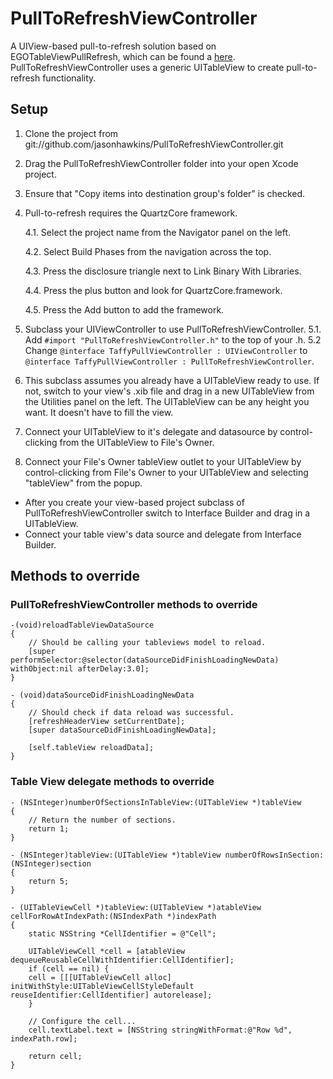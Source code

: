 PullToRefreshViewController
===========================

A UIView-based pull-to-refresh solution based on EGOTableViewPullRefresh, which can be found a [here](https://github.com/jessedc/EGOTableViewPullRefresh). PullToRefreshViewController uses a generic UITableView to create pull-to-refresh functionality.

Setup
-----------------------

1. Clone the project from git://github.com/jasonhawkins/PullToRefreshViewController.git
2. Drag the PullToRefreshViewController folder into your open Xcode project.
3. Ensure that "Copy items into destination group's folder" is checked.
4. Pull-to-refresh requires the QuartzCore framework. 

	4.1. Select the project name from the Navigator panel on the left.
	
	4.2. Select Build Phases from the navigation across the top.
	
	4.3. Press the disclosure triangle next to Link Binary With Libraries.
	
	4.4. Press the plus button and look for QuartzCore.framework.
	
	4.5. Press the Add button to add the framework.
	
5. Subclass your UIViewController to use PullToRefreshViewController.
	5.1. Add `#import "PullToRefreshViewController.h"` to the top of your .h.
	5.2 Change `@interface TaffyPullViewController : UIViewController` to `@interface TaffyPullViewController : PullToRefreshViewController`.
6. This subclass assumes you already have a UITableView ready to use. If not, switch to your view's .xib file and drag in a new UITableView from the Utilities panel on the left. The UITableView can be any height you want. It doesn't have to fill the view.
7. Connect your UITableView to it's delegate and datasource by control-clicking from the UITableView to File's Owner.
8. Connect your File's Owner tableView outlet to your UITableView by control-clicking from File's Owner to your UITableView and selecting "tableView" from the popup.

*  After you create your view-based project subclass of PullToRefreshViewController switch to Interface Builder and drag in a UITableView.
*  Connect your table view's data source and delegate from Interface Builder.

Methods to override
-------------------

### PullToRefreshViewController methods to override
	-(void)reloadTableViewDataSource
	{
		// Should be calling your tableviews model to reload.
		[super performSelector:@selector(dataSourceDidFinishLoadingNewData) withObject:nil afterDelay:3.0];
	}

	- (void)dataSourceDidFinishLoadingNewData
	{
	    // Should check if data reload was successful.
	    [refreshHeaderView setCurrentDate]; 
	    [super dataSourceDidFinishLoadingNewData];
    
	    [self.tableView reloadData];
	}

### Table View delegate methods to override
	- (NSInteger)numberOfSectionsInTableView:(UITableView *)tableView
	{
	    // Return the number of sections.
	    return 1;
	}

	- (NSInteger)tableView:(UITableView *)tableView numberOfRowsInSection:(NSInteger)section
	{
	    return 5;
	}
 
	- (UITableViewCell *)tableView:(UITableView *)atableView cellForRowAtIndexPath:(NSIndexPath *)indexPath
	{
	    static NSString *CellIdentifier = @"Cell";

	    UITableViewCell *cell = [atableView dequeueReusableCellWithIdentifier:CellIdentifier];
	    if (cell == nil) {
	    cell = [[[UITableViewCell alloc] initWithStyle:UITableViewCellStyleDefault reuseIdentifier:CellIdentifier] autorelease];
	    }

	    // Configure the cell...
	    cell.textLabel.text = [NSString stringWithFormat:@"Row %d", indexPath.row];    

	    return cell;
	}